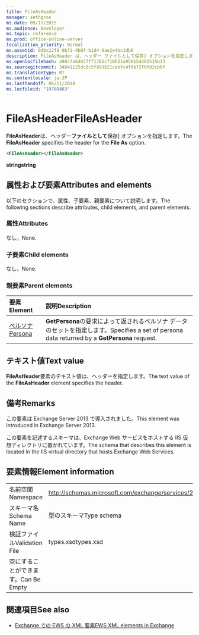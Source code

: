 ```yaml
---
title: FileAsHeader
manager: sethgros
ms.date: 09/17/2015
ms.audience: Developer
ms.topic: reference
ms.prod: office-online-server
localization_priority: Normal
ms.assetid: 0dbc22f8-9b71-4b8f-b1d4-6ae2e4bc1db6
description: FileAsHeader は、ヘッダー ファイルとして保存] オプションを指定します。
ms.openlocfilehash: a90c7a64037ff1785c710621a950154482515b13
ms.sourcegitcommit: 34041125dc8c5f993b21cebfc4f8b72f0fd2cb6f
ms.translationtype: MT
ms.contentlocale: ja-JP
ms.lasthandoff: 06/11/2018
ms.locfileid: "19760483"
---
```

# <a name="fileasheader"></a><span data-ttu-id="533d3-103">FileAsHeader</span><span class="sxs-lookup"><span data-stu-id="533d3-103">FileAsHeader</span></span>

<span data-ttu-id="533d3-104">**FileAsHeader**は、ヘッダー**ファイルとして**保存] オプションを指定します。</span><span class="sxs-lookup"><span data-stu-id="533d3-104">The **FileAsHeader** specifies the header for the **File As** option.</span></span> 
  
```XML
<FileAsHeader></FileAsHeader>
```

 <span data-ttu-id="533d3-105">**string**</span><span class="sxs-lookup"><span data-stu-id="533d3-105">**string**</span></span>
## <a name="attributes-and-elements"></a><span data-ttu-id="533d3-106">属性および要素</span><span class="sxs-lookup"><span data-stu-id="533d3-106">Attributes and elements</span></span>

<span data-ttu-id="533d3-107">以下のセクションで、属性、子要素、親要素について説明します。</span><span class="sxs-lookup"><span data-stu-id="533d3-107">The following sections describe attributes, child elements, and parent elements.</span></span>
  
### <a name="attributes"></a><span data-ttu-id="533d3-108">属性</span><span class="sxs-lookup"><span data-stu-id="533d3-108">Attributes</span></span>

<span data-ttu-id="533d3-109">なし。</span><span class="sxs-lookup"><span data-stu-id="533d3-109">None.</span></span>
  
### <a name="child-elements"></a><span data-ttu-id="533d3-110">子要素</span><span class="sxs-lookup"><span data-stu-id="533d3-110">Child elements</span></span>

<span data-ttu-id="533d3-111">なし。</span><span class="sxs-lookup"><span data-stu-id="533d3-111">None.</span></span>
  
### <a name="parent-elements"></a><span data-ttu-id="533d3-112">親要素</span><span class="sxs-lookup"><span data-stu-id="533d3-112">Parent elements</span></span>

|<span data-ttu-id="533d3-113">**要素**</span><span class="sxs-lookup"><span data-stu-id="533d3-113">**Element**</span></span>|<span data-ttu-id="533d3-114">**説明**</span><span class="sxs-lookup"><span data-stu-id="533d3-114">**Description**</span></span>|
|:-----|:-----|
|[<span data-ttu-id="533d3-115">ペルソナ</span><span class="sxs-lookup"><span data-stu-id="533d3-115">Persona</span></span>](persona.md) <br/> |<span data-ttu-id="533d3-116">**GetPersona**の要求によって返されるペルソナ データのセットを指定します。</span><span class="sxs-lookup"><span data-stu-id="533d3-116">Specifies a set of persona data returned by a **GetPersona** request.</span></span>  <br/> |
   
## <a name="text-value"></a><span data-ttu-id="533d3-117">テキスト値</span><span class="sxs-lookup"><span data-stu-id="533d3-117">Text value</span></span>

<span data-ttu-id="533d3-118">**FileAsHeader**要素のテキスト値は、ヘッダーを指定します。</span><span class="sxs-lookup"><span data-stu-id="533d3-118">The text value of the **FileAsHeader** element specifies the header.</span></span> 
  
## <a name="remarks"></a><span data-ttu-id="533d3-119">備考</span><span class="sxs-lookup"><span data-stu-id="533d3-119">Remarks</span></span>

<span data-ttu-id="533d3-120">この要素は Exchange Server 2013 で導入されました。</span><span class="sxs-lookup"><span data-stu-id="533d3-120">This element was introduced in Exchange Server 2013.</span></span>
  
<span data-ttu-id="533d3-121">この要素を記述するスキーマは、Exchange Web サービスをホストする IIS 仮想ディレクトリに置かれています。</span><span class="sxs-lookup"><span data-stu-id="533d3-121">The schema that describes this element is located in the IIS virtual directory that hosts Exchange Web Services.</span></span>
  
## <a name="element-information"></a><span data-ttu-id="533d3-122">要素情報</span><span class="sxs-lookup"><span data-stu-id="533d3-122">Element information</span></span>

|||
|:-----|:-----|
|<span data-ttu-id="533d3-123">名前空間</span><span class="sxs-lookup"><span data-stu-id="533d3-123">Namespace</span></span>  <br/> |http://schemas.microsoft.com/exchange/services/2006/types  <br/> |
|<span data-ttu-id="533d3-124">スキーマ名</span><span class="sxs-lookup"><span data-stu-id="533d3-124">Schema Name</span></span>  <br/> |<span data-ttu-id="533d3-125">型のスキーマ</span><span class="sxs-lookup"><span data-stu-id="533d3-125">Type schema</span></span>  <br/> |
|<span data-ttu-id="533d3-126">検証ファイル</span><span class="sxs-lookup"><span data-stu-id="533d3-126">Validation File</span></span>  <br/> |<span data-ttu-id="533d3-127">types.xsd</span><span class="sxs-lookup"><span data-stu-id="533d3-127">types.xsd</span></span>  <br/> |
|<span data-ttu-id="533d3-128">空にすることができます。</span><span class="sxs-lookup"><span data-stu-id="533d3-128">Can Be Empty</span></span>  <br/> ||
   
## <a name="see-also"></a><span data-ttu-id="533d3-129">関連項目</span><span class="sxs-lookup"><span data-stu-id="533d3-129">See also</span></span>



- [<span data-ttu-id="533d3-130">Exchange での EWS の XML 要素</span><span class="sxs-lookup"><span data-stu-id="533d3-130">EWS XML elements in Exchange</span></span>](ews-xml-elements-in-exchange.md)

